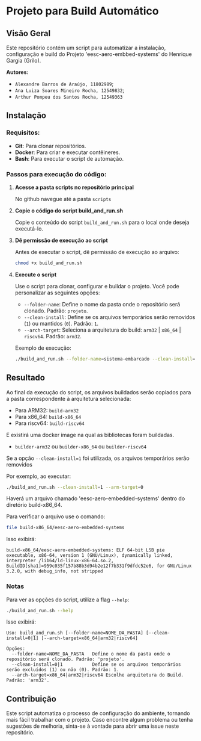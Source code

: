 # Projeto para Build Automático

## Visão Geral
Este repositório contém um script para automatizar a instalação, configuração e build do Projeto 'eesc-aero-embbed-systems' do Henrique Gargia (Grilo).

**Autores:** 
- `Alexandre Barros de Araújo, 11802989`; 
- `Ana Luiza Soares Mineiro Rocha, 12549832`; 
- `Arthur Pompeu dos Santos Rocha, 12549363`


## Instalação

### Requisitos:
- **Git**: Para clonar repositórios.
- **Docker**: Para criar e executar contêineres.
- **Bash**: Para executar o script de automação.

### Passos para execução do código:

1. **Acesse a pasta scripts no repositório principal**

    No github navegue até a pasta `scripts`

2. **Copie o código do script build_and_run.sh**

    Copie o conteúdo do script `build_and_run.sh` para o local onde deseja executá-lo. 


3. **Dê permissão de execução ao script**

    Antes de executar o script, dê permissão de execução ao arquivo:
    ```bash
    chmod +x build_and_run.sh
    ```

4. **Execute o script**

    Use o script para clonar, configurar e buildar o projeto. Você pode personalizar as seguintes opções:

    - `--folder-name`: Define o nome da pasta onde o repositório será clonado. Padrão: `projeto`.
    - `--clean-install`: Define se os arquivos temporários serão removidos (`1`) ou mantidos (`0`). Padrão: `1`.
    - `--arch-target`: Seleciona a arquitetura do build: `arm32` | `x86_64` | `riscv64`. Padrão: `arm32`.

    Exemplo de execução:

    ```bash
    ./build_and_run.sh --folder-name=sistema-embarcado --clean-install=1 --arm-target=1
    ```

## Resultado

Ao final da execução do script, os arquivos buildados serão copiados para a pasta correspondente à arquitetura selecionada:

- Para ARM32: `build-arm32`
- Para x86_64: `build-x86_64`
- Para riscv64: `build-riscv64`

E existirá uma docker image na qual as bibliotecas foram buildadas.

- `builder-arm32` ou `builder-x86_64` ou `builder-riscv64`

Se a opção `--clean-install=1` foi utilizada, os arquivos temporários serão removidos

Por exemplo, ao executar:

```bash
./build_and_run.sh --clean-install=1 --arm-target=0
```

Haverá um arquivo chamado 'eesc-aero-embedded-systems' dentro do diretório build-x86_64.

Para verificar o arquivo use o comando:

```bash
file build-x86_64/eesc-aero-embedded-systems
```

Isso exibirá:

```text
build-x86_64/eesc-aero-embedded-systems: ELF 64-bit LSB pie executable, x86-64, version 1 (GNU/Linux), dynamically linked, interpreter /lib64/ld-linux-x86-64.so.2, BuildID[sha1]=959c035f157b88b3d94b2e12f7b331f9dfdc52e6, for GNU/Linux 3.2.0, with debug_info, not stripped
```

### Notas

Para ver as opções do script, utilize a flag `--help`:

```bash
./build_and_run.sh --help
```

Isso exibirá:

```text
Uso: build_and_run.sh [--folder-name=NOME_DA_PASTA] [--clean-install=0|1] [--arch-target=x86_64|arm32|riscv64]

Opções:
  --folder-name=NOME_DA_PASTA   Define o nome da pasta onde o repositório será clonado. Padrão: 'projeto'.
  --clean-install=0|1           Define se os arquivos temporários serão excluídos (1) ou não (0). Padrão: 1.
  --arch-target=x86_64|arm32|riscv64 Escolhe arquitetura do Build. Padrão: 'arm32'.
```

## Contribuição

Este script automatiza o processo de configuração do ambiente, tornando mais fácil trabalhar com o projeto. Caso encontre algum problema ou tenha sugestões de melhoria, sinta-se à vontade para abrir uma issue neste repositório.